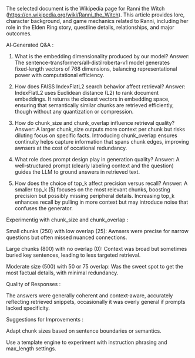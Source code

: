 
The selected document is the Wikipedia page for Ranni the Witch (https://en.wikipedia.org/wiki/Ranni_the_Witch). 
This article provides lore, character background, and game mechanics related to Ranni, including her role in the Elden Ring story, questline details, relationships, and major outcomes.



AI‑Generated Q&A :

1. What is the embedding dimensionality produced by our model? Answer: The sentence-transformers/all-distilroberta-v1 model generates fixed‑length vectors of 768 dimensions, balancing representational power with computational efficiency.


2. How does FAISS IndexFlatL2 search behavior affect retrieval? Answer: IndexFlatL2 uses Euclidean distance (L2) to rank document embeddings. It returns the closest vectors in embedding space, ensuring that semantically similar chunks are retrieved efficiently, though without any quantization or compression.


3. How do chunk_size and chunk_overlap influence retrieval quality? Answer: A larger chunk_size outputs more context per chunk but risks diluting focus on specific facts. Introducing chunk_overlap ensures continuity helps capture information that spans chunk edges, improving awnsers at the cost of occational redundancy.


4. What role does prompt design play in generation quality? Answer: A well‑structured prompt (clearly labeling context and the question) guides the LLM to ground answers in retrieved text.


5. How does the choice of top_k affect precision versus recall? Answer: A smaller top_k (5) focuses on the most relevant chunks, boosting precision but possibly missing peripheral details. Increasing top_k enhances recall by pulling in more context but may introduce noise that confuses the generator.

 

Experimentig with chunk_size and chunk_overlap :

Small chunks (250) with low overlap (25): Awnsers were precise for narrow questions but often missed nuanced connections.

Large chunks (800) with no overlap (0): Context was broad but sometimes buried key sentences, leading to less targeted retrieval.

Moderate size (500) with 50 or 75 overlap: Was the sweet spot to get the most factual details, with minimal redundancy.



Quality of Responses :

The answers were generally coherent and context‑aware, accurately reflecting retrieved snippets, occasionally it was overly general if prompts lacked specificity.



Suggestions for Improvements :

Adapt chunk sizes based on sentence boundaries or semantics.

Use a template engine to experiment with instruction phrasing and max_length settings.
